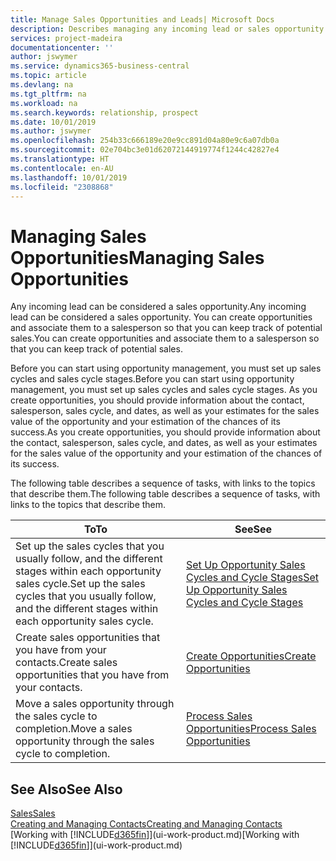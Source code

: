 ```yaml
---
title: Manage Sales Opportunities and Leads| Microsoft Docs
description: Describes managing any incoming lead or sales opportunity in Business Central,  and associating the opportunity with a salesperson to keep track of potential sales.
services: project-madeira
documentationcenter: ''
author: jswymer
ms.service: dynamics365-business-central
ms.topic: article
ms.devlang: na
ms.tgt_pltfrm: na
ms.workload: na
ms.search.keywords: relationship, prospect
ms.date: 10/01/2019
ms.author: jswymer
ms.openlocfilehash: 254b33c666189e20e9cc891d04a80e9c6a07db0a
ms.sourcegitcommit: 02e704bc3e01d62072144919774f1244c42827e4
ms.translationtype: HT
ms.contentlocale: en-AU
ms.lasthandoff: 10/01/2019
ms.locfileid: "2308868"
---
```

# <a name="managing-sales-opportunities"></a><span data-ttu-id="68bb1-103">Managing Sales Opportunities</span><span class="sxs-lookup"><span data-stu-id="68bb1-103">Managing Sales Opportunities</span></span>
<span data-ttu-id="68bb1-104">Any incoming lead can be considered a sales opportunity.</span><span class="sxs-lookup"><span data-stu-id="68bb1-104">Any incoming lead can be considered a sales opportunity.</span></span> <span data-ttu-id="68bb1-105">You can create opportunities and associate them to a salesperson so that you can keep track of potential sales.</span><span class="sxs-lookup"><span data-stu-id="68bb1-105">You can create opportunities and associate them to a salesperson so that you can keep track of potential sales.</span></span>

<span data-ttu-id="68bb1-106">Before you can start using opportunity management, you must set up sales cycles and sales cycle stages.</span><span class="sxs-lookup"><span data-stu-id="68bb1-106">Before you can start using opportunity management, you must set up sales cycles and sales cycle stages.</span></span> <span data-ttu-id="68bb1-107">As you create opportunities, you should provide information about the contact, salesperson, sales cycle, and dates, as well as your estimates for the sales value of the opportunity and your estimation of the chances of its success.</span><span class="sxs-lookup"><span data-stu-id="68bb1-107">As you create opportunities, you should provide information about the contact, salesperson, sales cycle, and dates, as well as your estimates for the sales value of the opportunity and your estimation of the chances of its success.</span></span>

<span data-ttu-id="68bb1-108">The following table describes a sequence of tasks, with links to the topics that describe them.</span><span class="sxs-lookup"><span data-stu-id="68bb1-108">The following table describes a sequence of tasks, with links to the topics that describe them.</span></span>

| <span data-ttu-id="68bb1-109">To</span><span class="sxs-lookup"><span data-stu-id="68bb1-109">To</span></span> | <span data-ttu-id="68bb1-110">See</span><span class="sxs-lookup"><span data-stu-id="68bb1-110">See</span></span> |
| --- | --- |
| <span data-ttu-id="68bb1-111">Set up the sales cycles that you usually follow, and the different stages within each opportunity sales cycle.</span><span class="sxs-lookup"><span data-stu-id="68bb1-111">Set up the sales cycles that you usually follow, and the different stages within each opportunity sales cycle.</span></span> |[<span data-ttu-id="68bb1-112">Set Up Opportunity Sales Cycles and Cycle Stages</span><span class="sxs-lookup"><span data-stu-id="68bb1-112">Set Up Opportunity Sales Cycles and Cycle Stages</span></span>](marketing-how-setup-opportunity-sales-cycles-stages.md) |
| <span data-ttu-id="68bb1-113">Create sales opportunities that you have from your contacts.</span><span class="sxs-lookup"><span data-stu-id="68bb1-113">Create sales opportunities that you have from your contacts.</span></span> |[<span data-ttu-id="68bb1-114">Create Opportunities</span><span class="sxs-lookup"><span data-stu-id="68bb1-114">Create Opportunities</span></span>](marketing-how-create-opportunities.md) |
| <span data-ttu-id="68bb1-115">Move a sales opportunity through the sales cycle to completion.</span><span class="sxs-lookup"><span data-stu-id="68bb1-115">Move a sales opportunity through the sales cycle to completion.</span></span> |[<span data-ttu-id="68bb1-116">Process Sales Opportunities</span><span class="sxs-lookup"><span data-stu-id="68bb1-116">Process Sales Opportunities</span></span>](marketing-processing-sales-opportunities.md) |

## <a name="see-also"></a><span data-ttu-id="68bb1-117">See Also</span><span class="sxs-lookup"><span data-stu-id="68bb1-117">See Also</span></span>
[<span data-ttu-id="68bb1-118">Sales</span><span class="sxs-lookup"><span data-stu-id="68bb1-118">Sales</span></span>](sales-manage-sales.md)  
[<span data-ttu-id="68bb1-119">Creating and Managing Contacts</span><span class="sxs-lookup"><span data-stu-id="68bb1-119">Creating and Managing Contacts</span></span>](marketing-contacts.md)  
<span data-ttu-id="68bb1-120">[Working with [!INCLUDE[d365fin](includes/d365fin_md.md)]](ui-work-product.md)</span><span class="sxs-lookup"><span data-stu-id="68bb1-120">[Working with [!INCLUDE[d365fin](includes/d365fin_md.md)]](ui-work-product.md)</span></span>
